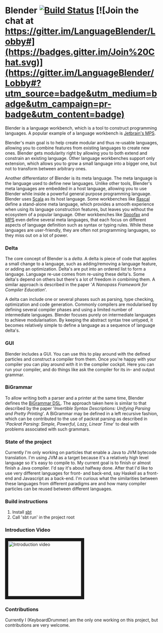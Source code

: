Blender [![Build Status](https://travis-ci.org/keyboardDrummer/Blender.svg?branch=master)](https://travis-ci.org/keyboardDrummer/Blender) [![Join the chat at https://gitter.im/LanguageBlender/Lobby#](https://badges.gitter.im/Join%20Chat.svg)](https://gitter.im/LanguageBlender/Lobby#?utm_source=badge&utm_medium=badge&utm_campaign=pr-badge&utm_content=badge)
===============

Blender is a language workbench, which is a tool to construct programming languages. A popular example of a language workbench is <a href="https://www.jetbrains.com/mps/">Jetbrain's MPS</a>. 

Blender's main goal is to help create modular and thus re-usable languages, allowing you to combine features from existing languages to create new ones. Blender gets modularity right by allowing you to both extend and constrain an existing language. Other language workbenches support only extension, which allows you to grow a small language into a bigger one, but not to transform between arbitrary ones. 

Another differentiator of Blender is its meta language. The meta language is the language used to define new languages. Unlike other tools, Blender's meta languages are embedded in a host language, allowing you to use Blender while inside a powerful general purpose programming language. Blender uses <a href="http://www.scala-lang.org/">Scala</a> as its host language. Some workbenches like <a href="https://github.com/usethesource/rascal">Rascal</a> define a stand-alone meta language, which provides a smooth experience when using its language construction features, but leaves you without the ecosystem of a popular language. Other workbenches like <a href="http://metaborg.org/en/latest/">Spoofax</a> and <a href="https://www.jetbrains.com/mps/">MPS</a> even define several meta languages, that each focus on different aspects of language definition such as syntax or typing rules. While these languages are user-friendly, they are often not programming languages, so they miss out on a lot of power.

### Delta
The core concept of Blender is a *delta*. A delta is piece of code that applies a small change to a language, such as adding/removing a language feature, or adding an optimization. Delta's are put into an ordered list to form a language. Language re-use comes from re-using these delta's. Some delta's depend on others but there's a lot of freedom in combining them. A similar approach is described in the paper '*A Nanopass Framework for Compiler Education*'.

A delta can include one or several phases such as parsing, type checking, optimization and code generation.
Commonly compilers are modularised by defining several compiler phases and using a limited number of intermediate languages.
Blender focuses purely on intermediate languages to achieve modularisation.
By keeping the abstract syntax tree untyped, it becomes relatively simple to define a language as a sequence of language delta's.

### GUI
Blender includes a GUI. You can use this to play around with the defined particles and construct a compiler from them.
Once you're happy with your compiler you can play around with it in the compiler cockpit. Here you can run your compiler,
and do things like ask the compiler for its in- and output grammar.

### BiGrammar
To allow writing both a parser and a printer at the same time, Blender defines the [BiGrammar DSL](https://github.com/keyboardDrummer/Blender/wiki/BiGrammar-1:-unified-parsing-and-printing). The approach taken here is similar to that described by the paper '*Invertible Syntax Descriptions: Unifying Parsing and Pretty Printing*'.
A BiGrammar may be defined in a left recursive fashion, which can be contributed to the use of packrat parsing as described in
'*Packrat Parsing: Simple, Powerful, Lazy, Linear Time*' to deal with problems associated with such grammars.

### State of the project
Currently I'm only working on particles that enable a Java to JVM bytecode translation. I'm using JVM as a target because it's a relatively high level language so it's easy to compile to. My current goal is to finish or almost finish a Java compiler. I'd say it's about halfway done. After that I'd like to use very different languages for front- and back-end, say Haskell as a front-end and Javascript as a back-end. I'm curious what the similarities between these languages from different paradigms are and how many compiler particles can be reused between different languages.

### Build instructions
1. Install <a href="http://www.scala-sbt.org/">sbt</a>
2. Call 'sbt run' in the project root

### Introduction Video
<a href="http://www.youtube.com/watch?feature=player_embedded&v=IHFHcf61g-k
" target="_blank"><img src="http://img.youtube.com/vi/IHFHcf61g-k/0.jpg" 
alt="Introduction video" width="240" height="180" border="10" /></a>

### Contributions
Currently I (KeyboardDrummer) am the only one working on this project, but contributions are very welcome.
